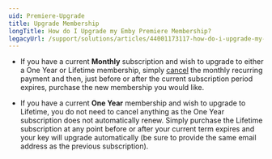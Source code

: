```yaml
---
uid: Premiere-Upgrade
title: Upgrade Membership
longTitle: How do I Upgrade my Emby Premiere Membership?
legacyUrl: /support/solutions/articles/44001173117-how-do-i-upgrade-my-emby-premiere-membership
---
```


* If you have a current **Monthly** subscription and wish to upgrade to either a One Year or Lifetime membership, simply [cancel](How-do-I-cancel-an-Emby-Premiere-subscription) the monthly recurring payment and then, just before or after the current subscription period expires, purchase the new membership you would like.

* If you have a current **One Year** membership and wish to upgrade to Lifetime, you do not need to cancel anything as the One Year subscription does not automatically renew.  Simply purchase the Lifetime subscription at any point before or after your current term expires and your key will upgrade automatically (be sure to provide the same email address as the previous subscription).

